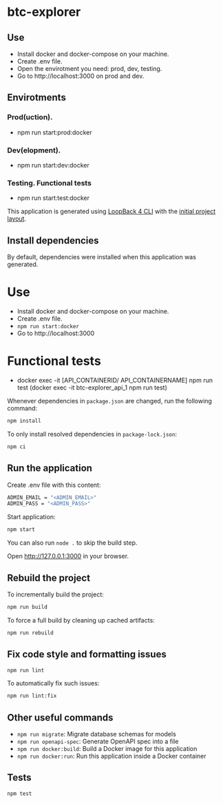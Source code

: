 # btc-explorer
## Use

- Install docker and docker-compose on your machine.
- Create .env file.
- Open the envirotment you need: prod, dev, testing.
- Go to http://localhost:3000 on prod and dev.

## Envirotments
### Prod(uction).
- npm run start:prod:docker

### Dev(elopment).
- npm run start:dev:docker

### Testing. Functional tests
- npm run start:test:docker



This application is generated using [LoopBack 4 CLI](https://loopback.io/doc/en/lb4/Command-line-interface.html) with the
[initial project layout](https://loopback.io/doc/en/lb4/Loopback-application-layout.html).

## Install dependencies

By default, dependencies were installed when this application was generated.
# Use

- Install docker and docker-compose on your machine.
- Create .env file.
- ```npm run start:docker```
- Go to http://localhost:3000

# Functional tests

- docker exec -it [API_CONTAINERID/ API_CONTAINERNAME] npm run test
(docker exec -it btc-explorer_api_1 npm run test)

Whenever dependencies in `package.json` are changed, run the following command:

```sh
npm install
```

To only install resolved dependencies in `package-lock.json`:

```sh
npm ci
```

## Run the application
Create .env file with this content:
```bash
ADMIN_EMAIL = "<ADMIN_EMAIL>"
ADMIN_PASS = "<ADMIN_PASS>"
```
Start application:
```sh
npm start
```

You can also run `node .` to skip the build step.

Open http://127.0.0.1:3000 in your browser.

## Rebuild the project

To incrementally build the project:

```sh
npm run build
```

To force a full build by cleaning up cached artifacts:

```sh
npm run rebuild
```

## Fix code style and formatting issues

```sh
npm run lint
```

To automatically fix such issues:

```sh
npm run lint:fix
```

## Other useful commands

- `npm run migrate`: Migrate database schemas for models
- `npm run openapi-spec`: Generate OpenAPI spec into a file
- `npm run docker:build`: Build a Docker image for this application
- `npm run docker:run`: Run this application inside a Docker container

## Tests

```sh
npm test
```
